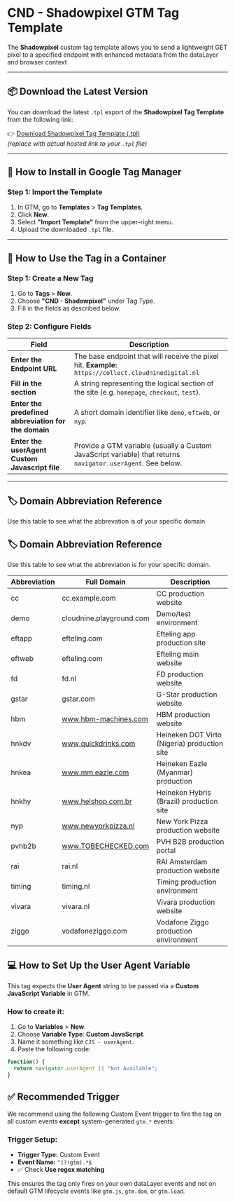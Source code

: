 # CND - Shadowpixel GTM Tag Template

The **Shadowpixel** custom tag template allows you to send a lightweight GET pixel to a specified endpoint with enhanced metadata from the dataLayer and browser context

---

## 📦 Download the Latest Version

You can download the latest `.tpl` export of the **Shadowpixel Tag Template** from the following link:

👉 [Download Shadowpixel Tag Template (.tpl)](https://github.com/cloudninedigital/int-shadow-pixel-gtm-template)  
_(replace with actual hosted link to your `.tpl` file)_

---

## 🚀 How to Install in Google Tag Manager

### Step 1: Import the Template
1. In GTM, go to **Templates** > **Tag Templates**.
2. Click **New**.
3. Select **"Import Template"** from the upper-right menu.
4. Upload the downloaded `.tpl` file.

---

## 🧩 How to Use the Tag in a Container

### Step 1: Create a New Tag
1. Go to **Tags** > **New**.
2. Choose **"CND - Shadowpixel"** under Tag Type.
3. Fill in the fields as described below.

### Step 2: Configure Fields

| Field | Description |
|-------|-------------|
| **Enter the Endpoint URL** | The base endpoint that will receive the pixel hit. **Example:** `https://collect.cloudninedigital.nl` |
| **Fill in the section** | A string representing the logical section of the site (e.g. `homepage`, `checkout`, `test`). |
| **Enter the predefined abbreviation for the domain** | A short domain identifier like `demo`, `eftweb`, or `nyp`. |
| **Enter the userAgent Custom Javascript file** | Provide a GTM variable (usually a Custom JavaScript variable) that returns `navigator.userAgent`. See below. |

---
## 🏷️ Domain Abbreviation Reference

Use this table to see what the abbrevation is of your specific domain

## 🏷️ Domain Abbreviation Reference

Use this table to see what the abbreviation is for your specific domain.

| Abbreviation | Full Domain         | Description                        |
|--------------|----------------------|------------------------------------|
| cc           | cc.example.com       | CC production website              |
| demo         | cloudnine.playground.com    | Demo/test environment              |
| eftapp       | efteling.com   | Efteling app production site       |
| eftweb       | efteling.com   | Efteling main website              |
| fd           | fd.nl       | FD production website              |
| gstar        | gstar.com    | G-Star production website          |
| hbm          | www.hbm-machines.com    | HBM production website             |
| hnkdv        | www.quickdrinks.com  | Heineken DOT Virto (Nigeria) production site    |
| hnkea        | www.mm.eazle.com    | Heineken Eazle (Myanmar) production   |
| hnkhy        | www.heishop.com.br    | Heineken Hybris (Brazil) production site |
| nyp          | www.newyorkpizza.nl     | New York Pizza production website        |
| pvhb2b       | www.TOBECHECKED.com  | PVH B2B production portal          |
| rai          | rai.nl      | RAI Amsterdam production website   |
| timing       | timing.nl   | Timing production environment      |
| vivara       | vivara.nl   | Vivara production website          |
| ziggo        | vodafoneziggo.com    | Vodafone Ziggo production environment       |




## :computer: How to Set Up the User Agent Variable

This tag expects the **User Agent** string to be passed via a **Custom JavaScript Variable** in GTM.

### How to create it:
1. Go to **Variables** > **New**.
2. Choose **Variable Type**: **Custom JavaScript**.
3. Name it something like `CJS - userAgent`.
4. Paste the following code:

```javascript
function() {
  return navigator.userAgent || "Not Available";
}
```

## ✅ Recommended Trigger

We recommend using the following Custom Event trigger to fire the tag on all custom events **except** system-generated `gtm.*` events:

### Trigger Setup:
- **Trigger Type:** Custom Event  
- **Event Name:** `^(?!gtm).*$`  
- ✅ Check **Use regex matching**

This ensures the tag only fires on your own dataLayer events and not on default GTM lifecycle events like `gtm.js`, `gtm.dom`, or `gtm.load`.


